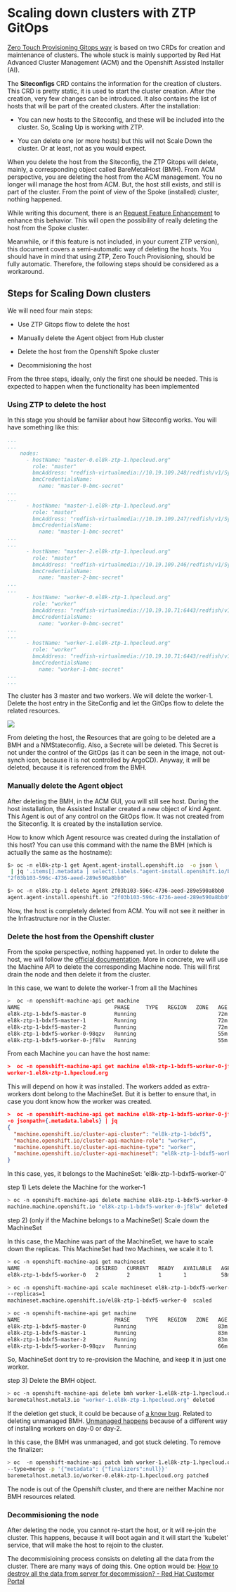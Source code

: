 # Scaling down clusters with ZTP GitOps

[Zero Touch Provisioning Gitops way](https://docs.openshift.com/container-platform/4.11/scalability_and_performance/ztp_far_edge/ztp-deploying-far-edge-clusters-at-scale.html) is based on two CRDs for creation and maintenance of clusters. The whole stuck is mainly supported by Red Hat Advanced Cluster Management (ACM) and the Openshift Assisted Installer (AI).

The **Siteconfigs** CRD contains the information for the creation of clusters. This CRD is pretty static, it is used to start the cluster creation. After the creation, very few changes can be introduced. It also contains the list of hosts that will be part of the created clusters. After the installation:

* You can new hosts to the Siteconfig, and these will be included into the cluster. So, Scaling Up is working with ZTP.

* You can delete one (or more hosts) but this will not Scale Down the cluster. Or at least, not as you would expect.

When you delete the host from the Siteconfig, the ZTP Gitops will delete, mainly, a corresponding object called BareMetalHost (BMH). From ACM perspective, you are deleting the host from the ACM management. You no longer will manage the host from ACM. But, the host still exists, and still is part of the cluster. From the point of view of the Spoke (installed) cluster, nothing happened.

While writing this document, there is an [Request Feature Enhancement](https://issues.redhat.com/browse/RFE-3431) to enhance this behavior. This will open the possibility of really deleting the host from the Spoke cluster.

Meanwhile, or if this feature is not included, in your current ZTP version), this document covers a semi-automatic way of deleting the hosts. You should have in mind that using ZTP, Zero Touch Provisioning, should be fully automatic. Therefore, the following steps should be considered as a workaround.

## Steps for Scaling Down clusters

We will need four main steps:

* Use ZTP Gitops flow to delete the host

* Manually delete the Agent object from Hub cluster

* Delete the host from the Openshift  Spoke cluster

* Decommisioning the host

From the three steps, ideally, only the first one should be needed. This is expected to happen when the functionality has been implemented

### Using ZTP to delete the host

In this stage you should be familiar about how Siteconfig works. You will have something like this:

```yaml
...
...
    nodes:
      - hostName: "master-0.el8k-ztp-1.hpecloud.org"
        role: "master"
        bmcAddress: "redfish-virtualmedia://10.19.109.248/redfish/v1/Systems/1"
        bmcCredentialsName:
          name: "master-0-bmc-secret"
...
...
      - hostName: "master-1.el8k-ztp-1.hpecloud.org"
        role: "master"
        bmcAddress: "redfish-virtualmedia://10.19.109.247/redfish/v1/Systems/1"
        bmcCredentialsName:
          name: "master-1-bmc-secret"
...
...
      - hostName: "master-2.el8k-ztp-1.hpecloud.org"
        role: "master"
        bmcAddress: "redfish-virtualmedia://10.19.109.246/redfish/v1/Systems/1"
        bmcCredentialsName:
          name: "master-2-bmc-secret"
...
...
      - hostName: "worker-0.el8k-ztp-1.hpecloud.org"
        role: "worker"
        bmcAddress: "redfish-virtualmedia://10.19.10.71:6443/redfish/v1/Systems/64fee173-6d1b-43bc-ae9d-80b72ee57e6a"
        bmcCredentialsName:
          name: "worker-0-bmc-secret"
...
...
      - hostName: "worker-1.el8k-ztp-1.hpecloud.org"
        role: "worker"
        bmcAddress: "redfish-virtualmedia://10.19.10.71:6443/redfish/v1/Systems/2f03b103-596c-4736-aeed-289e590a8bb0"
        bmcCredentialsName:
          name: "worker-1-bmc-secret"
...
...
```

The cluster has 3 master and two workers. We will delete the worker-1. Delete the host entry in the SiteConfig and let the GitOps flow to delete the related resources.

![](assets/2023-01-05-15-37-37-image.png)

From deleting the host, the Resources that are going to be deleted are a BMH and a NMStateconfig. Also, a Secrete will be deleted. This Secret is not under the control of the GitOps (as it can be seen in the image, not out-synch icon, because it is not controlled by ArgoCD). Anyway, it will be deleted, because it is referenced from the BMH.

### Manually delete the Agent object

After deleting the BMH, in the ACM GUI, you will still see host. During the host installation, the Assisted Installer created a new object of kind Agent. This Agent is out of any control on the GitOps flow. It was not created from the Siteconfig. It is created by the installation service.

How to know which Agent resource was created during the installation of this host? You can use this command with the name the BMH (which is actually the same as the hostname):

```bash
$> oc -n el8k-ztp-1 get Agent.agent-install.openshift.io  -o json \
 | jq '.items[].metadata | select(.labels."agent-install.openshift.io/bmh"=="worker-1.el8k-ztp-1.hpecloud.org") | .name'
"2f03b103-596c-4736-aeed-289e590a8bb0"

$> oc -n el8k-ztp-1 delete Agent 2f03b103-596c-4736-aeed-289e590a8bb0
agent.agent-install.openshift.io "2f03b103-596c-4736-aeed-289e590a8bb0" deleted
```

Now, the host is completely deleted from ACM. You will not see it neither in the Infrastructure nor in the Cluster.

### Delete the host from the Openshift cluster

From the spoke perspective, nothing happened yet. In order to delete the host, we will follow the [official documentation](https://docs.openshift.com/container-platform/4.10/machine_management/deleting-machine.html). More in concrete, we will use the Machine API to delete the corresponding Machine node. This will first drain the node and then delete it from the cluster.

In this case, we want to delete the worker-1 from all the Machines

```bash
>  oc -n openshift-machine-api get machine
NAME                              PHASE     TYPE   REGION   ZONE   AGE
el8k-ztp-1-bdxf5-master-0         Running                          72m
el8k-ztp-1-bdxf5-master-1         Running                          72m
el8k-ztp-1-bdxf5-master-2         Running                          72m
el8k-ztp-1-bdxf5-worker-0-98qzv   Running                          55m
el8k-ztp-1-bdxf5-worker-0-jf8lw   Running                          55m
```

From each Machine  you can have the host name:

```json
>  oc -n openshift-machine-api get machine el8k-ztp-1-bdxf5-worker-0-jf8lw -o jsonpath={.status.nodeRef.name}
worker-1.el8k-ztp-1.hpecloud.org
```

This will depend on how it was installed. The workers added as extra-workers dont belong to the MachineSet. But it is better to ensure that, in case you dont know how the worker was created.

```json
>  oc -n openshift-machine-api get machine el8k-ztp-1-bdxf5-worker-0-jf8lw \
-o jsonpath={.metadata.labels} | jq
{
  "machine.openshift.io/cluster-api-cluster": "el8k-ztp-1-bdxf5",
  "machine.openshift.io/cluster-api-machine-role": "worker",
  "machine.openshift.io/cluster-api-machine-type": "worker",
  "machine.openshift.io/cluster-api-machineset": "el8k-ztp-1-bdxf5-worker-0"
}

```

In this case, yes, it belongs to the MachineSet: 'el8k-ztp-1-bdxf5-worker-0'

step 1) Lets delete the Machine for the worker-1

```bash
> oc -n openshift-machine-api delete machine el8k-ztp-1-bdxf5-worker-0-jf8lw 
machine.machine.openshift.io "el8k-ztp-1-bdxf5-worker-0-jf8lw" deleted
```

step 2) (only if the Machine belongs to a MachineSet)  Scale down the MachineSet

In this case, the Machine was part of the MachineSet, we have to scale down the replicas. This MachineSet had two Machines, we scale it to 1.

```bash
> oc -n openshift-machine-api get machineset
NAME                        DESIRED   CURRENT   READY   AVAILABLE   AGE
el8k-ztp-1-bdxf5-worker-0   2         2         1       1           58m

> oc -n openshift-machine-api scale machineset el8k-ztp-1-bdxf5-worker-0  \
--replicas=1
machineset.machine.openshift.io/el8k-ztp-1-bdxf5-worker-0  scaled

> oc -n openshift-machine-api get machine
NAME                              PHASE     TYPE   REGION   ZONE   AGE
el8k-ztp-1-bdxf5-master-0         Running                          83m
el8k-ztp-1-bdxf5-master-1         Running                          83m
el8k-ztp-1-bdxf5-master-2         Running                          83m
el8k-ztp-1-bdxf5-worker-0-98qzv   Running                          66m

```

So, MachineSet dont try to re-provision the Machine, and keep it in just one worker.

step 3)  Delete the BMH object.

```bash
> oc -n openshift-machine-api delete bmh worker-1.el8k-ztp-1.hpecloud.org 
baremetalhost.metal3.io "worker-1.el8k-ztp-1.hpecloud.org" deleted
```

If the deletion get stuck, it could be because of [a know bug](https://issues.redhat.com/browse/OCPBUGS-7581). Related to deleting unmanaged BMH. [Unmanaged happens](https://issues.redhat.com/browse/OCPBUGS-5784) because of a different way of installing workers on day-0 or day-2.

In this case, the BMH was unmanaged, and got stuck deleting. To remove the finalizer:

```bash
> oc  -n openshift-machine-api patch bmh worker-1.el8k-ztp-1.hpecloud.org \
--type=merge -p '{"metadata": {"finalizers":null}}' 
baremetalhost.metal3.io/worker-0.el8k-ztp-1.hpecloud.org patched
```

The node is out of the Openshift cluster, and there are neither Machine nor BMH resources related.

### Decommisioning the node

After deleting the node, you cannot re-start the host,  or it will re-join the cluster. This happens, because it will boot again and it will start the 'kubelet' service, that will make the host to rejoin to the cluster.

The decommisioining process consists on deleting all the data from the cluster. There are many ways of doing this. One option would be: [How to destroy all the data from server for decommission? - Red Hat Customer Portal](https://access.redhat.com/solutions/84663)